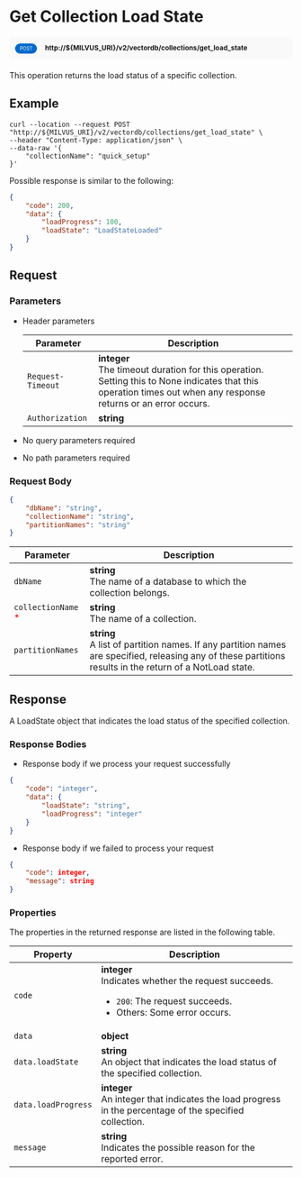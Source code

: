 # Get Collection Load State

<div style="background: #f9f9f9; padding: 10px; border-radius: 5px; margin-bottom: 20px;">
    <div style="display: inline-block; background: #026aca; font-size: 0.6em; border-radius: 10px; color: #ffffff; padding: 0.3em 1em; line-height: 1.5em;">
        <span>POST</span>
    </div>
    <div style="display: inline-block; font-size: 0.85em; font-weight: 700; margin-left: 10px;">
        <span>http://${MILVUS_URI}/v2/vectordb/collections/get_load_state</span>
    </div>
</div>

This operation returns the load status of a specific collection.

## Example

```shell
curl --location --request POST "http://${MILVUS_URI}/v2/vectordb/collections/get_load_state" \
--header "Content-Type: application/json" \
--data-raw '{
    "collectionName": "quick_setup"
}'
```
Possible response is similar to the following:
```json
{
    "code": 200,
    "data": {
        "loadProgress": 100,
        "loadState": "LoadStateLoaded"
    }
}
```

## Request

### Parameters

- Header parameters

    | Parameter        | Description                                                                               |
    |------------------|-------------------------------------------------------------------------------------------|
    | `Request-Timeout`  | **integer**<br/>The timeout duration for this operation. Setting this to None indicates that this operation times out when any response returns or an error occurs.|
    | `Authorization`  | **string**<br/>|

- No query parameters required

- No path parameters required

### Request Body

```json
{
    "dbName": "string",
    "collectionName": "string",
    "partitionNames": "string"
}
```

| Parameter        | Description                                                                               |
|------------------|-------------------------------------------------------------------------------------------|
| `dbName`  | __string__<br/>The name of a database to which the collection belongs.  |
| `collectionName` <span style="color:red">*</span> | __string__<br/>The name of a collection.  |
| `partitionNames`  | __string__<br/>A list of partition names. If any partition names are specified, releasing any of these partitions results in the return of a NotLoad state.  |

## Response

A LoadState object that indicates the load status of the specified collection.

### Response Bodies

- Response body if we process your request successfully

```json
{
    "code": "integer",
    "data": {
        "loadState": "string",
        "loadProgress": "integer"
    }
}
```

- Response body if we failed to process your request

```json
{
    "code": integer,
    "message": string
}
```

### Properties

The properties in the returned response are listed in the following table.

| Property | Description                                                                                                                                 |
|----------|---------------------------------------------------------------------------------------------------------------------------------------------|
| `code`   | __integer__<br/>Indicates whether the request succeeds.<br/><ul><li>`200`: The request succeeds.</li><li>Others: Some error occurs.</li></ul> |
| `data` | __object__<br/> |
| `data.loadState`  | __string__<br/>An object that indicates the load status of the specified collection.  |
| `data.loadProgress`  | __integer__<br/>An integer that indicates the load progress in the percentage of the specified collection.  |
| `message`  | __string__<br/>Indicates the possible reason for the reported error. |
